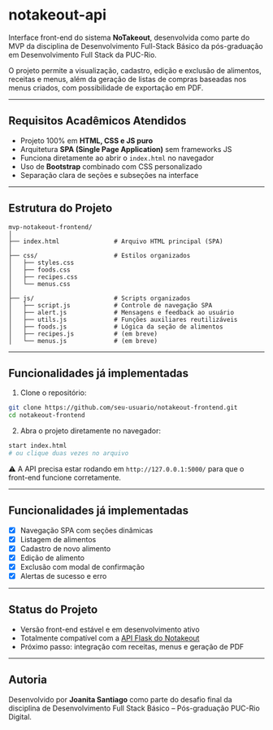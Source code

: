 # notakeout-api

Interface front-end do sistema **NoTakeout**, desenvolvida como parte do MVP da disciplina de Desenvolvimento Full-Stack Básico da pós-graduação em Desenvolvimento Full Stack da PUC-Rio.

O projeto permite a visualização, cadastro, edição e exclusão de alimentos, receitas e menus, além da geração de listas de compras baseadas nos menus criados, com possibilidade de exportação em PDF.

--- 

## Requisitos Acadêmicos Atendidos

- Projeto 100% em **HTML, CSS e JS puro**
- Arquitetura **SPA (Single Page Application)** sem frameworks JS
- Funciona diretamente ao abrir o `index.html` no navegador
- Uso de **Bootstrap** combinado com CSS personalizado
- Separação clara de seções e subseções na interface

---

## Estrutura do Projeto

```
mvp-notakeout-frontend/
│
├── index.html               # Arquivo HTML principal (SPA)
│
├── css/                     # Estilos organizados
│   ├── styles.css
│   ├── foods.css
│   ├── recipes.css
│   └── menus.css
│
├── js/                      # Scripts organizados
│   ├── script.js            # Controle de navegação SPA
│   ├── alert.js             # Mensagens e feedback ao usuário
│   ├── utils.js             # Funções auxiliares reutilizáveis
│   ├── foods.js             # Lógica da seção de alimentos
│   ├── recipes.js           # (em breve)
│   └── menus.js             # (em breve)
```

---

## Funcionalidades já implementadas

1. Clone o repositório:

```bash
git clone https://github.com/seu-usuario/notakeout-frontend.git
cd notakeout-frontend
```

2. Abra o projeto diretamente no navegador:

```bash
start index.html
# ou clique duas vezes no arquivo
```

⚠️ A API precisa estar rodando em `http://127.0.0.1:5000/` para que o front-end funcione corretamente.

---

## Funcionalidades já implementadas

- [x] Navegação SPA com seções dinâmicas
- [x] Listagem de alimentos
- [x] Cadastro de novo alimento
- [x] Edição de alimento
- [x] Exclusão com modal de confirmação
- [x] Alertas de sucesso e erro

---

## Status do Projeto

- Versão front-end estável e em desenvolvimento ativo
- Totalmente compatível com a [API Flask do Notakeout](https://github.com/seu-usuario/notakeout-api)
- Próximo passo: integração com receitas, menus e geração de PDF

---

## Autoria

Desenvolvido por **Joanita Santiago** como parte do desafio final da disciplina de Desenvolvimento Full Stack Básico – Pós-graduação PUC-Rio Digital.